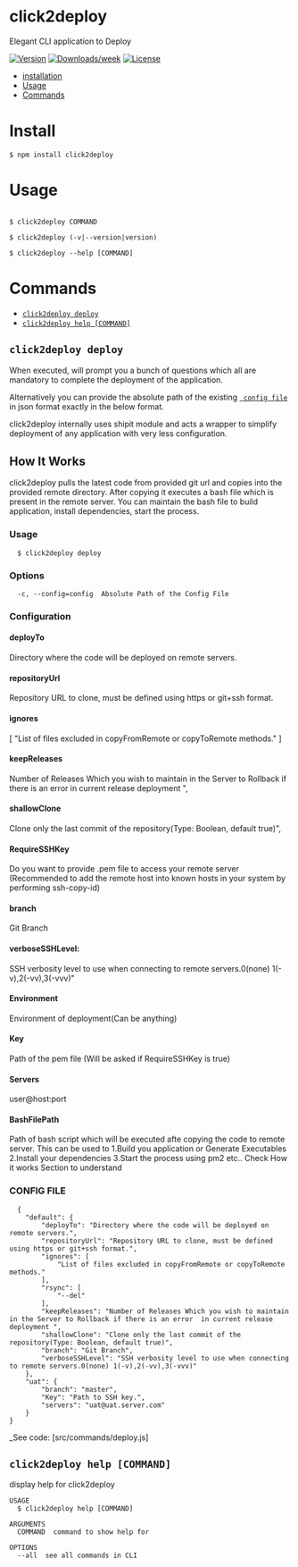 click2deploy
============

Elegant CLI application to Deploy

[![Version](https://img.shields.io/npm/v/click2deploy.svg)](https://npmjs.org/package/click2deploy)
[![Downloads/week](https://img.shields.io/npm/dw/click2deploy.svg)](https://npmjs.org/package/click2deploy)
[![License](https://img.shields.io/npm/l/click2deploy.svg)](https://github.com/cli/click2deploy/blob/master/package.json)

<!-- toc -->
* [installation](#install)
* [Usage](#usage)
* [Commands](#commands)
<!-- tocstop -->
# Install
```
$ npm install click2deploy
```
# Usage
<!-- usage -->
```

$ click2deploy COMMAND

$ click2deploy (-v|--version|version)

$ click2deploy --help [COMMAND]

```
<!-- usagestop -->
# Commands
<!-- commands -->
* [`click2deploy deploy`](#click2deploy-deploy)
* [`click2deploy help [COMMAND]`](#click2deploy-help-command)

## `click2deploy deploy`

When executed, will prompt you a bunch of questions which all are mandatory to complete the deployment of the application.

Alternatively you can provide the absolute path of the existing [` config file`](###CONFIG-FILE) in json format exactly in
the below format.

click2deploy internally uses shipit module and acts a wrapper to simplify deployment of any application with very less configuration.

<!--head-->
## How It Works
click2deploy pulls the latest code from provided git url and copies into the provided remote directory.
After copying it executes a bash file which is present in the remote server. 
You can maintain the bash file to build application, install dependencies, start the process.
<!--head-->
<!-- head-->
### Usage
<!-- head-->
```
  $ click2deploy deploy
```
<!-- head-->
### Options
<!-- head-->
```
  -c, --config=config  Absolute Path of the Config File
```
<!-- question-->
### Configuration
<!-- question-->
<!--param-->
#### deployTo
<!--param-->
Directory where the code will be deployed on remote servers.

<!--param-->
#### repositoryUrl
<!--param-->
Repository URL to clone, must be defined using https or git+ssh format.

<!--param-->
#### ignores
<!--param-->
[
			"List of files excluded in copyFromRemote or copyToRemote methods."
]
<!--param-->
#### keepReleases
<!--param-->
Number of Releases Which you wish to maintain in the Server to Rollback if there is an error  in current release deployment ",
		
<!--param-->
#### shallowClone
<!--param-->
Clone only the last commit of the repository(Type: Boolean, default true)",
		
<!--param-->
#### RequireSSHKey
<!--param-->
Do you want to provide .pem file to access your remote server (Recommended to add the remote host into known hosts in your system by performing ssh-copy-id)
<!--param-->
#### branch
<!--param-->
Git Branch

<!--param-->
#### verboseSSHLevel:
<!--param-->
SSH verbosity level to use when connecting to remote servers.0(none) 1(-v),2(-vv),3(-vvv)"
	
<!--param-->
#### Environment
<!--param-->
Environment of deployment(Can be anything)

<!--param-->
#### Key
<!--param-->
Path of the pem file (Will be asked if RequireSSHKey is true)

<!--param-->
#### Servers
<!--param-->
user@host:port

<!--param-->
#### BashFilePath
<!--param-->
Path of bash script which will be executed afte copying the code to remote server.
This can be used to 
1.Build you application or Generate Executables
2.Install your dependencies
3.Start the process using pm2 etc..
Check How it works Section to understand
<!-- head-->
### CONFIG FILE
<!-- head-->
```
  {
	"default": {
		"deployTo": "Directory where the code will be deployed on remote servers.",
		"repositoryUrl": "Repository URL to clone, must be defined using https or git+ssh format.",
		"ignores": [
			"List of files excluded in copyFromRemote or copyToRemote methods."
		],
		"rsync": [
			"--del"
		],
		"keepReleases": "Number of Releases Which you wish to maintain in the Server to Rollback if there is an error  in current release deployment ",
		"shallowClone": "Clone only the last commit of the repository(Type: Boolean, default true)",
		"branch": "Git Branch",
		"verboseSSHLevel": "SSH verbosity level to use when connecting to remote servers.0(none) 1(-v),2(-vv),3(-vvv)"
	},
	"uat": {
		"branch": "master",
		"Key": "Path to SSH key.",
		"servers": "uat@uat.server.com"
	}
}
```

_See code: [src/commands/deploy.js]

## `click2deploy help [COMMAND]`

display help for click2deploy

```
USAGE
  $ click2deploy help [COMMAND]

ARGUMENTS
  COMMAND  command to show help for

OPTIONS
  --all  see all commands in CLI
```

